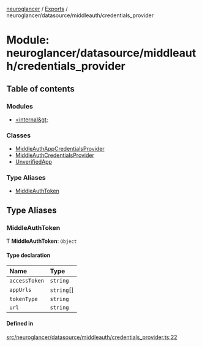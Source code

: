 [neuroglancer](../README.md) / [Exports](../modules.md) / neuroglancer/datasource/middleauth/credentials\_provider

# Module: neuroglancer/datasource/middleauth/credentials\_provider

## Table of contents

### Modules

- [&lt;internal\&gt;](neuroglancer_datasource_middleauth_credentials_provider._internal_.md)

### Classes

- [MiddleAuthAppCredentialsProvider](../classes/neuroglancer_datasource_middleauth_credentials_provider.MiddleAuthAppCredentialsProvider.md)
- [MiddleAuthCredentialsProvider](../classes/neuroglancer_datasource_middleauth_credentials_provider.MiddleAuthCredentialsProvider.md)
- [UnverifiedApp](../classes/neuroglancer_datasource_middleauth_credentials_provider.UnverifiedApp.md)

### Type Aliases

- [MiddleAuthToken](neuroglancer_datasource_middleauth_credentials_provider.md#middleauthtoken)

## Type Aliases

### MiddleAuthToken

Ƭ **MiddleAuthToken**: `Object`

#### Type declaration

| Name | Type |
| :------ | :------ |
| `accessToken` | `string` |
| `appUrls` | `string`[] |
| `tokenType` | `string` |
| `url` | `string` |

#### Defined in

[src/neuroglancer/datasource/middleauth/credentials_provider.ts:22](https://github.com/ActiveBrainAtlas2/neuroglancer/blob/034b457d/src/neuroglancer/datasource/middleauth/credentials_provider.ts#L22)
